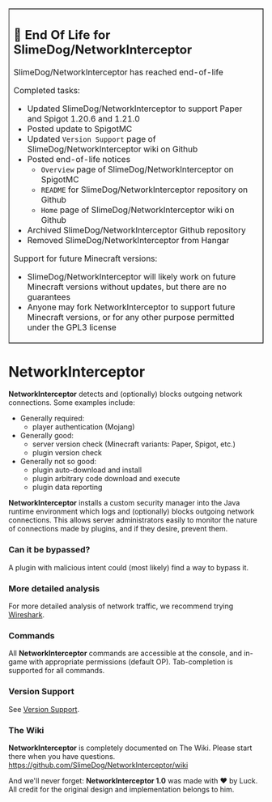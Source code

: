 <table border=1><tr><td>
<h2>🛑 End Of Life for SlimeDog/NetworkInterceptor</h2>

SlimeDog/NetworkInterceptor has reached end-of-life

Completed tasks:
- Updated SlimeDog/NetworkInterceptor to support Paper and Spigot 1.20.6 and 1.21.0
- Posted update to SpigotMC
- Updated `Version Support` page of SlimeDog/NetworkInterceptor wiki on Github
- Posted end-of-life notices
  - `Overview` page of SlimeDog/NetworkInterceptor on SpigotMC
  - `README` for SlimeDog/NetworkInterceptor repository on Github
  - `Home` page of SlimeDog/NetworkInterceptor wiki on Github
- Archived SlimeDog/NetworkInterceptor Github repository
- Removed SlimeDog/NetworkInterceptor from Hangar

Support for future Minecraft versions:
- SlimeDog/NetworkInterceptor will likely work on future Minecraft versions without updates, but there are no guarantees
- Anyone may fork NetworkInterceptor to support future Minecraft versions, or for any other purpose permitted under the GPL3 license
</td></tr></table>

# NetworkInterceptor 

**NetworkInterceptor** detects and (optionally) blocks outgoing network connections. Some examples include:
* Generally required:
  * player authentication (Mojang)
* Generally good:
  * server version check (Minecraft variants: Paper, Spigot, etc.)
  * plugin version check
* Generally not so good:
  * plugin auto-download and install
  * plugin arbitrary code download and execute
  * plugin data reporting

**NetworkInterceptor** installs a custom security manager into the Java runtime environment which logs and (optionally) blocks outgoing network connections.
This allows server administrators easily to monitor the nature of connections made by plugins, and if they desire, prevent them.

### Can it be bypassed?
A plugin with malicious intent could (most likely) find a way to bypass it.

### More detailed analysis
For more detailed analysis of network traffic, we recommend trying [Wireshark](https://www.wireshark.org/).

### Commands
All **NetworkInterceptor** commands are accessible at the console, and in-game with appropriate permissions (default OP). Tab-completion is supported for all commands.

### Version Support
See [Version Support](https://github.com/SlimeDog/NetworkInterceptor/wiki/Version-Support).

### The Wiki
**NetworkInterceptor** is completely documented on The Wiki. Please start there when you have questions.
https://github.com/SlimeDog/NetworkInterceptor/wiki

And we'll never forget: **NetworkInterceptor 1.0** was made with ❤️ by Luck. All credit for the original design and implementation belongs to him.

